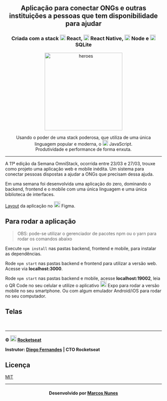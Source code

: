 <!-- então bora codar! -->

<h1 align="center">
    <img alt="" title="" src="github/logo.svg">
</h1>

<h2 align="center"> Aplicação para conectar ONGs e outras instituições a pessoas que tem disponibilidade para ajudar </h2>

<h3 align="center"> Criada com a stack <img src="github/react.png" alt="react" height="18"> React, <img src="github/react-native.png" alt="react-native" height="18"> React Native, <img src="github/node.png" alt="node" height="18"> Node e <img src="github/sqlite.png" alt="node" height="18"> SQLite </h3>

<p align="center"> <img src="github/heroes.png" alt="heroes" height="250"> </p>

<p align="center"> Usando o poder de uma stack poderosa, que utiliza de uma única linguagem popular e moderna, o <img src="github/js.png" height="18" alt="javascript"> JavaScript. <br> Produtividade e performance de forma enxuta. </p>

---

A 11ª edição da Semana OmniStack, ocorrida entre 23/03 e 27/03, trouxe como projeto uma aplicação web e mobile inédita. Um sistema para conectar pessoas dispostas a ajudar a ONGs que precisam dessa ajuda.

Em uma semana foi desenvolvida uma aplicação do zero, dominando o backend, frontend e o mobile com uma única linguagem e uma única biblioteca de interfaces.

[Layout](https://www.figma.com/file/2C2yvw7jsCOGmaNUDftX9n/Be-The-Hero---OmniStack-11?node-id=0%3A1) da aplicação no <img src="github/figma.png" alt="figma" height="20"> Figma.

## Para rodar a aplicação

> OBS: pode-se utilizar o gerenciador de pacotes npm ou o yarn para rodar os comandos abaixo

Execute ```npm install``` nas pastas backend, frontend e mobile, para instalar as dependências.

Rode ```npm start``` nas pastas backend e frontend para utilizar a versão web. Acesse via **localhost:3000**.

Rode ```npm start``` nas pastas backend e mobile, acesse **localhost:19002**, leia o QR Code no seu celular e utilize o aplicativo <img src="imgs/expo.png" alt="rocketseat" height="20"> Expo para rodar a versão mobile no seu smartphone. Ou com algum emulador Android/iOS para rodar no seu computador.

## Telas

<p align="center">
    <img alt="" title="" src="github/print1.png">
    <img alt="" title="" src="github/print2.png">
    <img alt="" title="" src="github/print3.png">
    <img alt="" title="" src="github/print4.png">
    <img alt="" title="" src="github/print5.png">
    <img alt="" title="" src="github/print6.png">
    <img alt="" title="" src="github/print7.png">
    <img alt="" title="" src="github/print8.png">
    <img alt="" title="" src="github/print9.png">
    <img alt="" title="" src="github/print-insomnia.png">
</p>

---

**&copy; <img src="github/rocketseat.svg" alt="rocketseat" height="20"> [Rocketseat](https://rocketseat.com.br/)**

**Instrutor: [Diego Fernandes](https://github.com/diego3g) | CTO Rocketseat**

## Licença
[MIT](https://github.com/christyanbrayan/be-the-hero/blob/master/LICENSE)

---

<h4 align="center"> Desenvolvido por <a href="https://github.com/MarcosNSouza87" target="_blank">Marcos Nunes</a> </h4>
